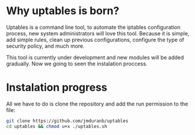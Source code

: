 # Why uptables is born?
Uptables is a command line tool, to automate the iptables configuration process, new system administrators will love this tool. Because it is simple, add simple rules, clean up previous configurations, configure the type of security policy, and much more.

This tool is currently under development and new modules will be added gradually. Now we going to seen the instalation proccess.

# Instalation progress
All we have to do is clone the repository and add the run permission to the file: 
```bash
git clone https://github.com/jmduranb/uptables
cd uptables && chmod u+x ./uptables.sh
```

